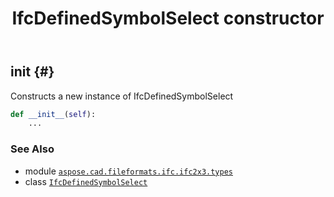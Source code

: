﻿---
title: IfcDefinedSymbolSelect constructor
second_title: Aspose.CAD for Python via .NET API References
description: 
type: docs
weight: 10
url: /python-net/aspose.cad.fileformats.ifc.ifc2x3.types/ifcdefinedsymbolselect/__init__/
is_root: false
---

## __init__ {#}

Constructs a new instance of IfcDefinedSymbolSelect



```python
def __init__(self):
    ...
```





### See Also
* module [`aspose.cad.fileformats.ifc.ifc2x3.types`](../../)
* class [`IfcDefinedSymbolSelect`](/cad/python-net/aspose.cad.fileformats.ifc.ifc2x3.types/ifcdefinedsymbolselect)
